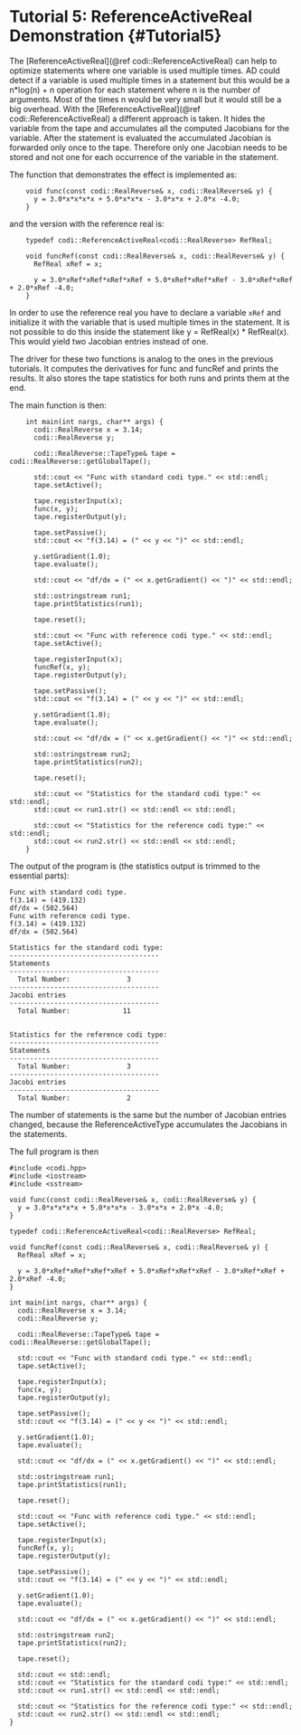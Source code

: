 Tutorial 5: ReferenceActiveReal Demonstration {#Tutorial5}
============

The [ReferenceActiveReal](@ref codi::ReferenceActiveReal) can help to optimize statements where one variable is used multiple times.
AD could detect if a variable is used multiple times in a statement but this would be a n*log(n) + n operation for each statement where n is the number of arguments.
Most of the times n would be very small but it would still be a big overhead.
With the [ReferenceActiveReal](@ref codi::ReferenceActiveReal) a different approach is taken.
It hides the variable from the tape and accumulates all the computed Jacobians for the variable.
After the statement is evaluated the accumulated Jacobian is forwarded only once to the tape.
Therefore only one Jacobian needs to be stored and not one for each occurrence of the variable in the statement.

The function that demonstrates the effect is implemented as:
~~~~{.cpp}
    void func(const codi::RealReverse& x, codi::RealReverse& y) {
      y = 3.0*x*x*x*x + 5.0*x*x*x - 3.0*x*x + 2.0*x -4.0;
    }
~~~~
and the version with the reference real is:
~~~~{.cpp}
    typedef codi::ReferenceActiveReal<codi::RealReverse> RefReal;

    void funcRef(const codi::RealReverse& x, codi::RealReverse& y) {
      RefReal xRef = x;

      y = 3.0*xRef*xRef*xRef*xRef + 5.0*xRef*xRef*xRef - 3.0*xRef*xRef + 2.0*xRef -4.0;
    }
~~~~
In order to use the reference real you have to declare a variable `xRef` and initialize it with the variable that is used multiple times in the statement.
It is not possible to do this inside the statement like y = RefReal(x) * RefReal(x).
This would yield two Jacobian entries instead of one.

The driver for these two functions is analog to the ones in the previous tutorials.
It computes the derivatives for func and funcRef and prints the results.
It also stores the tape statistics for both runs and prints them at the end.

The main function is then:
~~~~{.cpp}
    int main(int nargs, char** args) {
      codi::RealReverse x = 3.14;
      codi::RealReverse y;

      codi::RealReverse::TapeType& tape = codi::RealReverse::getGlobalTape();

      std::cout << "Func with standard codi type." << std::endl;
      tape.setActive();

      tape.registerInput(x);
      func(x, y);
      tape.registerOutput(y);

      tape.setPassive();
      std::cout << "f(3.14) = (" << y << ")" << std::endl;

      y.setGradient(1.0);
      tape.evaluate();

      std::cout << "df/dx = (" << x.getGradient() << ")" << std::endl;

      std::ostringstream run1;
      tape.printStatistics(run1);

      tape.reset();

      std::cout << "Func with reference codi type." << std::endl;
      tape.setActive();

      tape.registerInput(x);
      funcRef(x, y);
      tape.registerOutput(y);

      tape.setPassive();
      std::cout << "f(3.14) = (" << y << ")" << std::endl;

      y.setGradient(1.0);
      tape.evaluate();

      std::cout << "df/dx = (" << x.getGradient() << ")" << std::endl;

      std::ostringstream run2;
      tape.printStatistics(run2);

      tape.reset();

      std::cout << "Statistics for the standard codi type:" << std::endl;
      std::cout << run1.str() << std::endl << std::endl;

      std::cout << "Statistics for the reference codi type:" << std::endl;
      std::cout << run2.str() << std::endl << std::endl;
    }
~~~~

The output of the program is (the statistics output is trimmed to the essential parts):

~~~~
Func with standard codi type.
f(3.14) = (419.132)
df/dx = (502.564)
Func with reference codi type.
f(3.14) = (419.132)
df/dx = (502.564)

Statistics for the standard codi type:
-------------------------------------
Statements
-------------------------------------
  Total Number:              3
-------------------------------------
Jacobi entries
-------------------------------------
  Total Number:             11


Statistics for the reference codi type:
-------------------------------------
Statements
-------------------------------------
  Total Number:              3
-------------------------------------
Jacobi entries
-------------------------------------
  Total Number:              2
~~~~

The number of statements is the same but the number of Jacobian entries changed, because the ReferenceActiveType accumulates the Jacobians in the statements.

The full program is then

~~~~{.cpp}
#include <codi.hpp>
#include <iostream>
#include <sstream>

void func(const codi::RealReverse& x, codi::RealReverse& y) {
  y = 3.0*x*x*x*x + 5.0*x*x*x - 3.0*x*x + 2.0*x -4.0;
}

typedef codi::ReferenceActiveReal<codi::RealReverse> RefReal;

void funcRef(const codi::RealReverse& x, codi::RealReverse& y) {
  RefReal xRef = x;

  y = 3.0*xRef*xRef*xRef*xRef + 5.0*xRef*xRef*xRef - 3.0*xRef*xRef + 2.0*xRef -4.0;
}

int main(int nargs, char** args) {
  codi::RealReverse x = 3.14;
  codi::RealReverse y;

  codi::RealReverse::TapeType& tape = codi::RealReverse::getGlobalTape();

  std::cout << "Func with standard codi type." << std::endl;
  tape.setActive();

  tape.registerInput(x);
  func(x, y);
  tape.registerOutput(y);

  tape.setPassive();
  std::cout << "f(3.14) = (" << y << ")" << std::endl;

  y.setGradient(1.0);
  tape.evaluate();

  std::cout << "df/dx = (" << x.getGradient() << ")" << std::endl;

  std::ostringstream run1;
  tape.printStatistics(run1);

  tape.reset();

  std::cout << "Func with reference codi type." << std::endl;
  tape.setActive();

  tape.registerInput(x);
  funcRef(x, y);
  tape.registerOutput(y);

  tape.setPassive();
  std::cout << "f(3.14) = (" << y << ")" << std::endl;

  y.setGradient(1.0);
  tape.evaluate();

  std::cout << "df/dx = (" << x.getGradient() << ")" << std::endl;

  std::ostringstream run2;
  tape.printStatistics(run2);

  tape.reset();

  std::cout << std::endl;
  std::cout << "Statistics for the standard codi type:" << std::endl;
  std::cout << run1.str() << std::endl << std::endl;

  std::cout << "Statistics for the reference codi type:" << std::endl;
  std::cout << run2.str() << std::endl << std::endl;
}
~~~~

